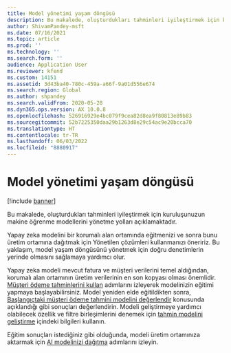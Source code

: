 ```yaml
---
title: Model yönetimi yaşam döngüsü
description: Bu makalede, oluşturdukları tahminleri iyileştirmek için kuruluşunuzun makine öğrenme modellerini yönetme yolları açıklamaktadır.
author: ShivamPandey-msft
ms.date: 07/16/2021
ms.topic: article
ms.prod: ''
ms.technology: ''
ms.search.form: ''
audience: Application User
ms.reviewer: kfend
ms.custom: 14151
ms.assetid: 3d43ba40-780c-459a-a66f-9a01d556e674
ms.search.region: Global
ms.author: shpandey
ms.search.validFrom: 2020-05-28
ms.dyn365.ops.version: AX 10.0.8
ms.openlocfilehash: 526916929e4bc079f9cea82d8ea9f80813e89b83
ms.sourcegitcommit: 52b7225350daa29b1263d8e29c54ac9e20bcca70
ms.translationtype: HT
ms.contentlocale: tr-TR
ms.lasthandoff: 06/03/2022
ms.locfileid: "8880917"
---
```

# <a name="model-management-lifecycle"></a>Model yönetimi yaşam döngüsü

[!include [banner](../includes/banner.md)]

Bu makalede, oluşturdukları tahminleri iyileştirmek için kuruluşunuzun makine öğrenme modellerini yönetme yolları açıklamaktadır.

Yapay zeka modelini bir korumalı alan ortamında eğitmenizi ve sonra bunu üretim ortamına dağıtmak için Yönetilen çözümleri kullanmanızı öneririz. Bu yaklaşım, model yaşam döngüsünü yönetmek için doğru denetimlerin yerinde olmasını sağlamaya yardımcı olur.

Yapay zeka modeli mevcut fatura ve müşteri verilerini temel aldığından, korumalı alan ortamının üretim verilerinin en son kopyası olması önemlidir. [Müşteri ödeme tahminlerini kullan](use-customer-payment-predictions.md) adımlarını izleyerek modelinizin eğitimi yapmaya başlayabilirsiniz. Model yeniden elde eğitildikten sonra, [Başlangıçtaki müşteri ödeme tahmini modelini değerlendir](evaluate-payment-prediction.md) konusunda açıklandığı gibi sonuçları değerlendirin. Modeli geliştirmeye yardımcı olabilecek özellik ve filtre birleşimlerini denemek için [tahmin modelini geliştirme](improve-model.md) içindeki bilgileri kullanın.

Eğitim sonuçları istediğiniz gibi olduğunda, modeli üretim ortamınıza aktarmak için [AI modelinizi dağıtma](/ai-builder/distribute-model) adımlarını izleyin.
